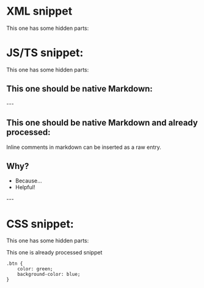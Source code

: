 # XML snippet
<snippet id='xml-snippet' options=''/>

This one has some hidden parts:
<snippet id='xml-snippet-with-hidden-section' options=''/>

# JS/TS snippet:
<snippet id='ts-snippet' options=''/>

This one has some hidden parts:
<snippet id='ts-snippet-with-hidden-section' options=''/>

This one should be native Markdown:
---
<snippet id='ts-snippet-from-comment-as-markdown' options='nocodeblock'/>
---

This one should be native Markdown and already processed:
---
<snippet id='ts-snippet-from-comment-as-markdownprocessed' options='nocodeblock'>
Inline comments in markdown can be inserted as a raw entry.

## Why?

- Because...
- Helpful!
</snippet>
---

# CSS snippet:
<snippet id='css-snippet' options=''/>
<snippet id='cssSnippet' options=''/>

This one has some hidden parts:
<snippet id='css-snippet-with-hidden-section' options=''/>

This one is already processed snippet
<snippet id='css-already-processed' options='noop'>
```
.btn {
    color: green;
    background-color: blue;
}
```
</snippet>
